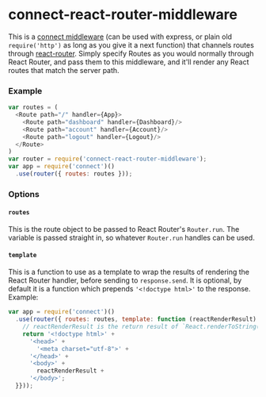 # connect-react-router-middleware

This is a [connect middleware][] (can be used with express, or plain old
`require('http')` as long as you give it a next function) that channels routes through
[react-router][]. Simply specify Routes as you would normally through React Router,
and pass them to this middleware, and it'll render any React routes that match the
server path.

### Example

```js
var routes = (
  <Route path="/" handler={App}>
    <Route path="dashboard" handler={Dashboard}/>
    <Route path="account" handler={Account}/>
    <Route path="logout" handler={Logout}/>
  </Route>
)
var router = require('connect-react-router-middleware');
var app = require('connect')()
  .use(router({ routes: routes }));
```

### Options

#### `routes`

This is the route object to be passed to React Router's `Router.run`. The variable is
passed straight in, so whatever `Router.run` handles can be used.

#### `template`

This is a function to use as a template to wrap the results of rendering the React
Router handler, before sending to `response.send`. It is optional, by default it is a function which prepends `'<!doctype html>'` to the response. Example:

```js
var app = require('connect')()
  .use(router({ routes: routes, template: function (reactRenderResult) {
    // reactRenderResult is the return result of `React.renderToString(Handler)`
    return '<!doctype html>' +
      '<head>' +
        '<meta charset="utf-8">' +
      '</head>' +
      '<body>' +
        reactRenderResult +
      '</body>';
  }}));
```


[connect middleware]: https://github.com/senchalabs/connect
[react-router]: https://github.com/rackt/react-router
